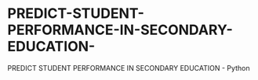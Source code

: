 # PREDICT-STUDENT-PERFORMANCE-IN-SECONDARY-EDUCATION-
PREDICT STUDENT PERFORMANCE IN SECONDARY EDUCATION - Python
